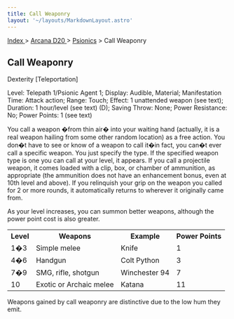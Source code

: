 ```yaml
---
title: Call Weaponry
layout: '~/layouts/MarkdownLayout.astro'
---
```


[ Index ](/) > [ Arcana D20 ](/arcana.d20.srd) > [Psionics](/arcana.d20.srd/psionics) > Call Weaponry

## Call Weaponry

Dexterity [Teleportation]

Level: Telepath 1/Psionic Agent 1; Display: Audible, Material; Manifestation
Time: Attack action; Range: Touch; Effect: 1 unattended weapon (see text);
Duration: 1 hour/level (see text) (D); Saving Throw: None; Power Resistance:
No; Power Points: 1 (see text)

You call a weapon �from thin air� into your waiting hand (actually, it is a
real weapon hailing from some other random location) as a free action. You
don�t have to see or know of a weapon to call it�in fact, you can�t ever call
a specific weapon. You just specify the type. If the specified weapon type is
one you can call at your level, it appears. If you call a projectile weapon,
it comes loaded with a clip, box, or chamber of ammunition, as appropriate
(the ammunition does not have an enhancement bonus, even at 10th level and
above). If you relinquish your grip on the weapon you called for 2 or more
rounds, it automatically returns to wherever it originally came from.

As your level increases, you can summon better weapons, although the power
point cost is also greater.


<table> <tr><th>Level</th><th>Weapons</th><th>Example</th><th>Power Points</th></tr> <tr><td>1�3</td><td>Simple melee</td><td>Knife</td><td>1</td></tr> <tr class="shaded"><td>4�6</td><td>Handgun</td><td>Colt Python</td><td>3</td></tr> <tr><td>7�9</td><td>SMG, rifle, shotgun</td><td>Winchester 94</td><td>7</td></tr> <tr class="shaded"><td>10</td><td>Exotic or Archaic melee</td><td>Katana</td><td>11</td></tr> </table>



Weapons gained by call weaponry are distinctive due to the low hum they emit.

